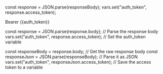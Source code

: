 const response = JSON.parse(responseBody);
vars.set("auth_token", response.access_token);

Bearer {{auth_token}}

const response = JSON.parse(response.body); // Parse the response body
vars.set("auth_token", response.access_token); // Set the auth_token variable

const responseBody = response.body; // Get the raw response body
const responseJson = JSON.parse(responseBody); // Parse it as JSON
vars.set("auth_token", responseJson.access_token); // Save the access token to a variable
